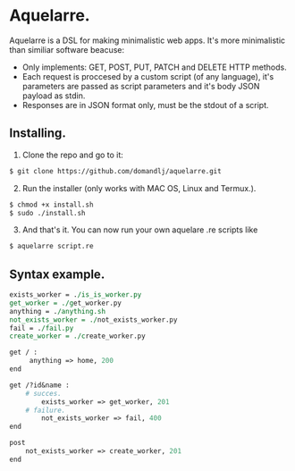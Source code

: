 # Aquelarre.

Aquelarre is a DSL for making minimalistic web apps. It's more minimalistic 
than similiar software beacuse:

* Only implements: GET, POST, PUT, PATCH and DELETE HTTP methods.
* Each request is proccesed by a custom script (of any language), it's 
parameters are passed as script parameters and it's body JSON payload as stdin.
* Responses are in JSON format only, must be the stdout of a script.

## Installing.
1. Clone the repo and go to it: 
```bash
$ git clone https://github.com/domandlj/aquelarre.git 
```
2. Run the installer (only works with MAC OS, Linux and Termux.).
```bash
$ chmod +x install.sh
$ sudo ./install.sh
``` 

3. And that's it. You can now run your own aquelare .re scripts like
```bash
$ aquelarre script.re
```

## Syntax example.
```perl
exists_worker = ./is_is_worker.py
get_worker = ./get_worker.py
anything = ./anything.sh
not_exists_worker = ./not_exists_worker.py
fail = ./fail.py
create_worker = ./create_worker.py

get / : 
     anything => home, 200 
end

get /?id&name :
    # succes.
        exists_worker => get_worker, 201 
    # failure.
		not_exists_worker => fail, 400
end

post
	not_exists_worker => create_worker, 201
end
```

